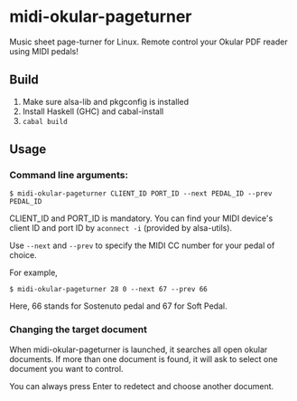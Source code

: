 # midi-okular-pageturner

Music sheet page-turner for Linux. Remote control your Okular PDF reader using MIDI pedals!

## Build

1. Make sure alsa-lib and pkgconfig is installed
2. Install Haskell (GHC) and cabal-install
3. `cabal build`

## Usage

### Command line arguments:

```
$ midi-okular-pageturner CLIENT_ID PORT_ID --next PEDAL_ID --prev PEDAL_ID
```

CLIENT_ID and PORT_ID is mandatory.
You can find your MIDI device's client ID and port ID by `aconnect -i` (provided by alsa-utils).

Use `--next` and `--prev` to specify the MIDI CC number for your pedal of choice.

For example,
```
$ midi-okular-pageturner 28 0 --next 67 --prev 66
```

Here, 66 stands for Sostenuto pedal and 67 for Soft Pedal.

### Changing the target document

When midi-okular-pageturner is launched, it searches all open okular documents. If more than
one document is found, it will ask to select one document you want to control.

You can always press Enter to redetect and choose another document.
